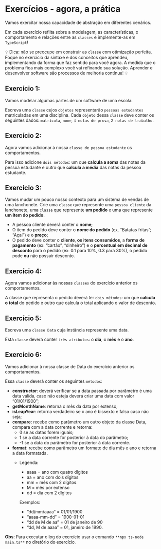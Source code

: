 # Exercícios - agora, a prática

Vamos exercitar nossa capacidade de abstração em diferentes cenários.

Em cada exercício reflita sobre a modelagem, as características, o comportamento e relações entre as `classes` e implemente-as em `TypeScript`!

💡 Dica: não se preocupe em construir as `classe` com otimização perfeita. Foque no exercício da sintaxe e dos conceitos que aprendeu, implementando da forma que faz sentido para você agora. A medida que o problema fica mais complexo você vai refinando sua solução. Aprender e desenvolver software são processos de melhoria contínua! 💡

## Exercício 1: 
Vamos modelar algumas partes de um software de uma escola.

Escreva uma `classe` cujos `objetos` representarão `pessoas estudantes` matriculadas em uma disciplina. Cada `objeto` dessa `classe` deve conter os seguintes dados: `matrícula`, `nome`, `4 notas de prova`, `2 notas de trabalho`.

## Exercício 2:
Agora vamos adicionar à nossa `classe de pessoa estudante` os comportamentos.

Para isso adicione `dois métodos`: um que **calcula a soma** das notas da pessoa estudante e outro que **calcula a média** das notas da pessoa estudante.

## Exercício 3:
Vamos mudar um pouco nosso contexto para um sistema de vendas de uma lanchonete.
Crie uma `classe` que represente uma `pessoa cliente` da lanchonete, uma `classe` que represente **um pedido** e uma que represente **um item do pedido**.

- A pessoa cliente deverá conter o **nome**;
- O item do pedido deve conter o **nome do pedido** (ex. “Batatas fritas”; “Açaí”) e o **preço**;
- O pedido deve conter o **cliente**, **os itens consumidos**, a **forma de pagamento** (ex: “cartão”, “dinheiro”) e o **percentual em decimal de desconto** para o pedido (ex: 0.1 para 10%, 0.3 para 30%), o pedido pode **ou** não possuir desconto.

## Exercício 4:
Agora vamos adicionar às nossas `classes` do exercício anterior os comportamentos.

A classe que representa o pedido deverá ter `dois métodos`: um que **calcula o total** do pedido e outro que calcula o total aplicando o valor de desconto.

## Exercício 5:
Escreva uma `classe Data` cuja instância represente uma data.

Esta `classe` deverá conter `três atributos`: o **dia**, o **mês** e o **ano**.

## Exercício 6:
Vamos adicionar à nossa classe de Data do exercício anterior os comportamentos.

Essa `classe` deverá conter os seguintes `métodos`:

- **constructor**: deverá verificar se a data passada por parâmetro é uma data válida, caso não esteja deverá criar uma data com valor “01/01/1900”;
- **getMonthName**: retorna o mês da data por extenso;
- **isLeapYear**: retorna verdadeiro se o ano é bissexto e falso caso não seja;
- **compare**: recebe como parâmetro um outro objeto da classe Data, compara com a data corrente e retorna:
  - 0 se as datas forem iguais;
  - 1 se a data corrente for posterior à data do parâmetro;
  - -1 se a data do parâmetro for posterior à data corrente.
- **format**: recebe como parâmetro um formato de dia mês e ano e retorna a data formatada.
  - Legenda:
    - aaaa = ano com quatro dígitos
    - aa = ano com dois dígitos
    - mm = mês com 2 dígitos
    - M = mês por extenso
    - dd = dia com 2 dígitos

    Exemplos:
    - “dd/mm/aaaa” = 01/01/1900
    - “aaaa-mm-dd” = 1900-01-01
    - “dd de M de aa” = 01 de janeiro de 90
    - “dd, M de aaaa” = 01, janeiro de 1990.


**Obs**: Para executar o log do exercício usar o comando `**npx ts-node main.ts**` no diretório do exercício.
